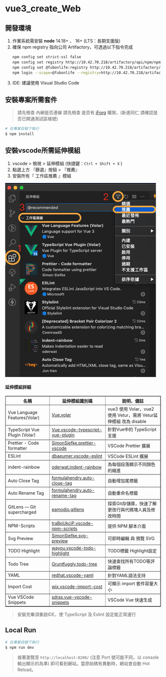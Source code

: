 # vue3_create_Web

## 開發環境
1. 作業系統需安裝 **node** 14.18+ 、 16+ (LTS：長期支援版)
2. 確保 npm registry 指向公司 Artifactory，可透過以下指令完成
    ```bash
    npm config set strict-ssl false
    npm config set registry http://10.42.70.218/artifactory/api/npm/npm/
    npm config set @fubonlife:registry http://10.42.70.218/artifactory/api/npm/npm-local/
    npm login --scope=@fubonlife --registry=http://10.42.70.218/artifactory/api/npm/npm-local/
    ```
3. IDE: 建議使用 Visual Studio Code

<!-- ##  初始設定調整
本專案能搭配後端 OpenAPI 自動生成之 Client SDK 使用，使用前請確認是否已經發布一個個版本的 TypeScript Client SDK。
於 `package.json` 檔案上調整套件名稱及版本：
```json
// ...略...
"dependencies"： {
    // ...略...
    "@fubonlife/<%= code %>-api-axios-sdk": "1.0.0-BETA",
    // ...略...
},
// ...略...
```
> 若尚未有SDK，請搜尋『sdk』關鍵字，將所有相關程式碼註解(包含所有TypeScript程式) -->

## 安裝專案所需套件
> 請先檢查 內網是否連線
> 請先檢查 是否有 [jForg](http://10.42.70.218/ui/packages) 權限，(新進同仁 請確認是否已開通測試區帳號)
```bash
# 在專案目錄下執行
$ npm install
```

## 安裝vscode所需延伸模組
1. vscode > 檢視 > 延伸模組 (快捷鍵：`Ctrl + Shift + X` )
2. 點選上方 『篩選』按鈕 > 『推薦』
3. 安裝所有『 工作區推薦 』模組

![延伸模組](./md_image/md_image1.png)

#### 延伸模組詳細
<table border>
  <thead>
    <tr>
      <th>名稱</th>
      <th>延伸模組識別碼</th>
      <th>說明、備註</th>
    </tr>
  </thead>
  <tbody>
    <tr>
      <td>Vue Language Features(Volar)</td>
      <td><a href="https://marketplace.visualstudio.com/items?itemName=Vue.volar" target="_blank">Vue.volar</a></td>
      <td>vue3 使用 Volar，vue2 使用 Vetur，需將 Vetur延伸模組 改為 disable</td>
    </tr>
    <tr>
      <td>TypeScript Vue Plugin (Volar)</td>
      <td><a href="https://marketplace.visualstudio.com/items?itemName=Vue.vscode-typescript-vue-plugin" target="_blank">Vue.vscode-typescript-vue-plugin</a></td>
      <td>針對Vue中的 TypeScript 支援</td>
    </tr>
    <tr>
      <td>Prettier - Code formatter</td>
      <td><a href="https://marketplace.visualstudio.com/items?itemName=SimonSiefke.prettier-vscode" target="_blank">SimonSiefke.prettier-vscode</a></td>
      <td>VSCode Prettier 擴展</td>
    </tr>
    <tr>
      <td>ESLint</td>
      <td><a href="https://marketplace.visualstudio.com/items?itemName=dbaeumer.vscode-eslint" target="_blank">dbaeumer.vscode-eslint</a></td>
      <td>VSCode ESLint 擴展</td>
    </tr>
    <tr>
      <td>indent-rainbow</td>
      <td><a href="https://marketplace.visualstudio.com/items?itemName=oderwat.indent-rainbow" target="_blank">oderwat.indent-rainbow</a></td>
      <td>為每個段落顯示不同顏色的縮進</td>
    </tr>
    <tr>
      <td>Auto Close Tag</td>
      <td><a href="https://marketplace.visualstudio.com/items?itemName=formulahendry.auto-close-tag" target="_blank">formulahendry.auto-close-tag</a></td>
      <td>自動增加尾標籤</td>
    </tr>
    <tr>
      <td>Auto Rename Tag</td>
      <td><a href="https://marketplace.visualstudio.com/items?itemName=formulahendry.auto-rename-tag" target="_blank">formulahendry.auto-rename-tag</a></td>
      <td>自動重命名標籤</td>
    </tr>
    <tr>
      <td>GitLens — Git supercharged</td>
      <td><a href="https://marketplace.visualstudio.com/items?itemName=eamodio.gitlens" target="_blank">eamodio.gitlens</a></td>
      <td>探索Git存儲庫，快速了解更改行與代碼塊人員及修改時間</td>
    </tr>
    <tr>
      <td>NPM-Scripts</td>
      <td><a href="https://marketplace.visualstudio.com/items?itemName=traBpUkciP.vscode-npm-scripts" target="_blank">traBpUkciP.vscode-npm-scripts</a></td>
      <td>提供 NPM 腳本介面</td>
    </tr>
    <tr>
      <td>Svg Preview</td>
      <td><a href="https://marketplace.visualstudio.com/items?itemName=SimonSiefke.svg-preview" target="_blank">SimonSiefke.svg-preview</a></td>
      <td>可即時編輯 與 預覽 SVG</td>
    </tr>
    <tr>
      <td>TODO Highlight</td>
      <td><a href="https://marketplace.visualstudio.com/items?itemName=wayou.vscode-todo-highlight" target="_blank">wayou.vscode-todo-highlight</a></td>
      <td>TODO標籤 Highlight設定</td>
    </tr>
    <tr>
      <td>Todo Tree</td>
      <td><a href="https://marketplace.visualstudio.com/items?itemName=Gruntfuggly.todo-tree" target="_blank">Gruntfuggly.todo-tree</a></td>
      <td>快速查找所有TODO等評論標籤</td>
    </tr>
    <tr>
      <td>YAML</td>
      <td><a href="https://marketplace.visualstudio.com/items?itemName=Gruntfuggly.todo-tree" target="_blank">redhat.vscode-yaml</a></td>
      <td>針對YAML語法支持</td>
    </tr>
    <tr>
      <td>Import Cost</td>
      <td><a href="https://marketplace.visualstudio.com/items?itemName=wix.vscode-import-cost" target="_blank">wix.vscode-import-cost</a></td>
      <td>可顯示 import 套件容量大小</td>
    </tr>
    <tr>
      <td>Vue VSCode Snippets</td>
      <td><a href="https://marketplace.visualstudio.com/items?itemName=sdras.vue-vscode-snippets" target="_blank">sdras.vue-vscode-snippets</a></td>
      <td>VSCode Vue 快速生成</td>
    </tr>
  </tbody>
</table>

  

> 安裝完畢須重啟IDE，使 TypeScript 及 Eslint 設定能正常運行

## Local Run
```bash
# 在專案目錄下執行
$ npm run dev
```
> 接著瀏覽至 `http://localhost:8200/` (注意 Port 號可能不同，以 console 輸出顯示的為準) 即可看到網站。當原始碼有異動時，網站會自動 Hot Reload。

<!-- ## 各環境設定
DEV, UAT, PROD 等各環境的 Runtime 設定 (例如 API Base URL)，可在 `.env`、`.env.local`、`.env.development`、`.env.uat` 系列檔案設定，須在打包以前就先設定好。

## 打包

1. 純粹打包為靜態網站目錄，請使用以下指令
    ```bash
    # 在專案目錄下執行
    $ npm run build:dev
    ```

2. 直接打包為 WAR 檔 (部署在 JBOSS EAP, WAS)，請使用以下指令
    ```bash
    # 在專案目錄下執行
    $ mvn package -Pdev

    # 亦可透過 profile 指定編譯為其他環境:
    # mvn package -Pstaging
    # mvn package -Puat
    # mvn package -Pprod
    ```

    > 預設會使用 ArtifactId (`<%= code %>-web`) 作為 context root，可以透過指令參數改為客製化的 context root: `mvn package -Pdev -DcontextRoot=my-context-root`
## JBoss EAP Domain Mode 建議部署設定

1. `host.xml` 的 **jvms** 區塊，確認 Memory 加到適當的大小:

    ```xml
    <jvms>
        <jvm name="default">
            <heap size="64m" max-size="1024m"/>
            <jvm-options>
                <option value="-server"/>
                <option value="-XX:MetaspaceSize=96m"/>
                <option value="-XX:MaxMetaspaceSize=1024m"/>
                <option value="--add-exports=java.base/sun.nio.ch=ALL-UNNAMED"/>
            </jvm-options>
        </jvm>
    </jvms>

    ```


2. `domain.xml` 加入 Server Group:
    * 調整適當的 `port-offset`
    * 調整 `initial-host` 指向 Domain 的 JGroups Peer Discovery 位置

    ```xml
    <server-groups>
        <server-group name="<%= code %>-web" profile="full-ha">
            <jvm name="default" env-classpath-ignored="false">
            </jvm>
            <socket-binding-group ref="full-ha-sockets" port-offset="21"/>
            <deployments>
            </deployments>
            <system-properties>
                <property name="initial_hosts" value="10.240.70.43[7600]"/>
            </system-properties>
        </server-group>
    </server-groups>
    ```


3. `host.xml`  的 **servers** 區塊，加入一至數台的 Servers，作爲 Server Group 的成員。
    * `group` 就是剛剛建立 Server Group Name
    * `custom.jboss.server.log.dir` 指向外部 Log 資料夾 (通常要在 LV 內)
    * 調整適當的 `port-offset`

    ```xml
    <servers>
        <server name="<%= code %>-web-dx287" group="<%= code %>-web" auto-start="true">
            <paths>
                <path name="custom.jboss.server.log.dir" path="/jbossLog/server/<%= code %>-web-dx287"/>
            </paths>
            <jvm name="default" debug-enabled="false" env-classpath-ignored="false"/>
            <socket-bindings socket-binding-group="full-ha-sockets" port-offset="21"/>
        </server>
    </servers>
    ```


## 其他

1. 本專案初始架構是透過 [Vite](https://vitejs.dev/) 3.1.8 生成。
2. 可透過 `vue --help` 來獲得更多幫助。
``` -->
